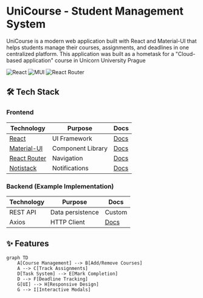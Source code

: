 # UniCourse - Student Management System

UniCourse is a modern web application built with React and Material-UI that helps students manage their courses, assignments, and deadlines in one centralized platform.
This application was built as a hometask for a "Cloud-based application" course in Unicorn University Prague

![React](https://img.shields.io/badge/react-%2320232a.svg?style=for-the-badge&logo=react&logoColor=%2361DAFB)
![MUI](https://img.shields.io/badge/MUI-%230081CB.svg?style=for-the-badge&logo=mui&logoColor=white)
![React Router](https://img.shields.io/badge/React_Router-CA4245?style=for-the-badge&logo=react-router&logoColor=white)


## 🛠 Tech Stack

### Frontend
| Technology | Purpose | Docs |
|------------|---------|------|
| [React](https://reactjs.org/) | UI Framework | [Docs](https://reactjs.org/docs/getting-started.html) |
| [Material-UI](https://mui.com/) | Component Library | [Docs](https://mui.com/material-ui/getting-started/) |
| [React Router](https://reactrouter.com/) | Navigation | [Docs](https://reactrouter.com/en/main) |
| [Notistack](https://iamhosseindhv.com/notistack) | Notifications | [Docs](https://iamhosseindhv.com/notistack) |

### Backend (Example Implementation)
| Technology | Purpose | Docs |
|------------|---------|------|
| REST API | Data persistence | Custom |
| Axios | HTTP Client | [Docs](https://axios-http.com/docs/intro) |

## ✨ Features

```mermaid
graph TD
    A[Course Management] --> B[Add/Remove Courses]
    A --> C[Track Assignments]
    D[Task System] --> E[Mark Completion]
    D --> F[Deadline Tracking]
    G[UI] --> H[Responsive Design]
    G --> I[Interactive Modals]